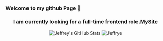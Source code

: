 ### Welcome to my github Page 👋

 
 
 <h3 align='center'>
 <p>I am currently looking for a full-time frontend role.<a href='http://jeffreyleung.netlify.app/'>MySite</a></p>
   
</h3>




<div align='center'>
   <img align="center" src="https://github-readme-stats.vercel.app/api?username=jef1993&show_icons=true&line_height=27&theme=swift" alt="Jeffrey's 
   GitHub Stats" />
   <img align='center' src='https://github-readme-stats.vercel.app/api/top-langs/?username=jef1993&langs_count=3&theme=swift' alt='Jeffrye's lanuages'>
</div>



